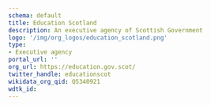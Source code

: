 ```yaml
---
schema: default
title: Education Scotland
description: An executive agency of Scottish Government
logo: '/img/org_logos/education_scotland.png'
type:
- Executive agency
portal_url: ''
org_url: https://education.gov.scot/
twitter_handle: educationscot
wikidata_org_qid: Q5340921
wdtk_id: 
---
```

